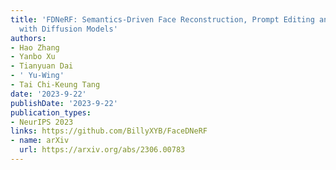 ```yaml
---
title: 'FDNeRF: Semantics-Driven Face Reconstruction, Prompt Editing and Relighting
  with Diffusion Models'
authors:
- Hao Zhang
- Yanbo Xu
- Tianyuan Dai
- ' Yu-Wing'
- Tai Chi-Keung Tang
date: '2023-9-22'
publishDate: '2023-9-22'
publication_types:
- NeurIPS 2023
links: https://github.com/BillyXYB/FaceDNeRF
- name: arXiv
  url: https://arxiv.org/abs/2306.00783
---
```

